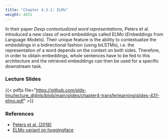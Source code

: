 ```yaml
---
title: "Chapter 4.3.1: ELMo"
weight: 4031
---
```

In their paper _Deep contextualized word representations_, Peters et al. introduced a new class of word embeddings called ELMo (*E*mbeddings from *L*anguage *Mo*dels).
Their unique feature is the ability to contextualize the embeddings in a bidirectional fashion (using biLSTMs), i.e. the representation of a word depends on the context on both sides.
Therefore, in order to obtain embeddings, whole sentences have to be fed to this architecture and the retrieved embeddings can then be used for a specific downstream task.

<!--more-->

<!--
### Lecture video
{{< video id="TfrSKiOecWI" >}}
-->

### Lecture Slides
{{< pdfjs file="https://github.com/slds-lmu/lecture_dl4nlp/blob/main/slides/chapter4-transferlearning/slides-431-elmo.pdf" >}}

### References 

- [Peters et al. (2018)](https://aclanthology.org/N18-1202.pdf)
- [ELMo variant on huggingface](https://huggingface.co/allenai/bidaf-elmo)
